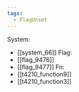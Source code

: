 ```yaml
---
tags:
  - FlagUnset
---
```

System:
- [[system_66]]
Flag:
- [[flag_9476]]
- [[flag_9477]]
Fn:
- [[t4210_function9]]
- [[t4210_function3]]
